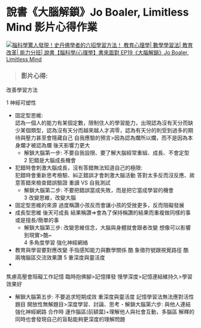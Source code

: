 # 說書《大腦解鎖》Jo Boaler, Limitless Mind 影片心得作業

[![腦科學驚人發現！史丹佛學者的六招學習方法！ 教育心理學| 數學學習法| 教育改革| 能力分班| 說書【腦科學/心理學】書來面對 EP19《大腦解鎖》Jo Boaler, Limitless Mind](https://res.cloudinary.com/marcomontalbano/image/upload/v1668925139/video_to_markdown/images/youtube--DgbSc6Ys710-c05b58ac6eb4c4700831b2b3070cd403.jpg)](https://www.youtube.com/watch?v=DgbSc6Ys710 "腦科學驚人發現！史丹佛學者的六招學習方法！ 教育心理學| 數學學習法| 教育改革| 能力分班| 說書【腦科學/心理學】書來面對 EP19《大腦解鎖》Jo Boaler, Limitless Mind")

>### 影片心得: 
改善學習方法

1 神經可塑性
  - 固定型思維:   
  認為一個人的能力有某個定數，限制住人的學習能力，出現認為沒有天分而缺少某個類型，認為沒有天分而越來越人才凋零，認為有天分的則受到過多的期待與壓力甚至會隱藏自己
  自我應驗的預言>因為認為爛所以爛，而不是因為本身爛才被認為爛
  後天影響力更大
    - 解鎖大腦第一步:
    不要自我設限、要了解大腦經常重組、成長、不會定型   
2 犯錯是大腦成長機會
  - 犯錯時會刺激大腦成長，沒有答錯無法知道自己的極限:   
  犯錯時會重新思考檢驗、糾正錯誤才會刺激大腦活動
    答對太多反而沒反應、故意答錯來檢查錯誤驗證
  重讀 VS 自我測試
    - 解鎖大腦第二步:
    不要把錯誤當成失敗，而是把它當成學習的機會    
3 改變思維，改變大腦   
  - 固定型思維的來源
  過度稱讚小孩反而會讓小孩的受挫更多，反而阻礙發展
  - 成長型思維
  後天可成長
  結果稱讚=>會為了保持稱讚的結果而重複做同樣的事或是擅長/簡單的事   
    - 解鎖大腦第三步:
    改變思維信念，大腦與身體就會跟者改變
    想像可以影響到現實>酷~   
4 多角度學習 強化神經網絡
  - 教育與學習要對應改變
  手指感知能力與數學關係 酷 象徵符號跟視覺路徑 酷 兩塊腦區交流效果讚 
5 重深度與靈活度
  - 
  焦慮高壓會阻礙工作記憶
  臨時抱佛腳>記憶揮發
  慢學深度>記憶連結維持久>學習效果好
   - 解鎖大腦第五步:
    不要追求短期成效  重深度與靈活度
  記憶學習法無法應對活性題目
  開放性無解題目>深度學習、討論、思考
    - 解鎖大腦第六步:
    與他人連結強化神經網路
    合作時 運作腦區(前額葉)+理解他人與社會互動，多腦區
    解釋的同時也會發現自己的盲點能夠更深度的理解問題

